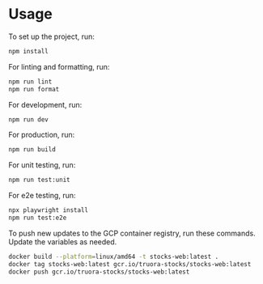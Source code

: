 # Usage

To set up the project, run:

```sh
npm install
```

For linting and formatting, run:

```sh
npm run lint
npm run format
```

For development, run:

```sh
npm run dev
```

For production, run:

```sh
npm run build
```

For unit testing, run:

```sh
npm run test:unit
```

For e2e testing, run:

```sh
npx playwright install
npm run test:e2e
```

To push new updates to the GCP container registry, run these commands. Update the variables as needed.

```bash
docker build --platform=linux/amd64 -t stocks-web:latest .
docker tag stocks-web:latest gcr.io/truora-stocks/stocks-web:latest
docker push gcr.io/truora-stocks/stocks-web:latest
```

